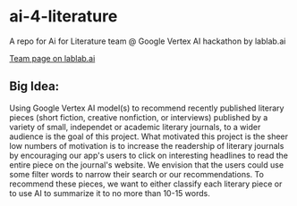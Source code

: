 # ai-4-literature
A repo for Ai for Literature team @ Google Vertex AI hackathon by lablab.ai 

[Team page on lablab.ai](https://lablab.ai/event/google-vertex-ai-hackathon/ai-for-literature)

## Big Idea:
Using Google Vertex AI model(s) to recommend recently published literary pieces (short fiction, creative nonfiction, or interviews) published by a variety of small, independet or academic literary journals, to a wider audience is the goal of this project. What motivated this project is the sheer low numbers of  motivation is to increase the readership of literary journals by encouraging our app's users to click on interesting headlines to read the entire piece on the journal's website. 
We envision that  the users could use some filter words to narrow their search or our recommendations.
To recommend these pieces, we want to either classify each literary piece or to use AI to summarize it to no more than 10-15 words.


